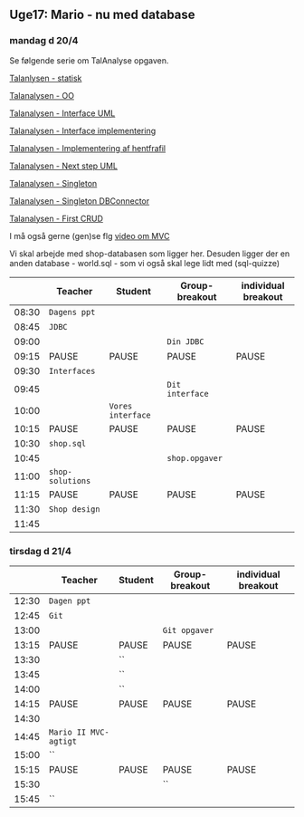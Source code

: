## Uge17: Mario - nu med database
### mandag d 20/4 
Se følgende serie om TalAnalyse opgaven.

[Talanlysen - statisk](https://youtu.be/xZHu0EAyeFg)

[Talanalysen - OO](https://youtu.be/lqg-p7OLaR4)

[Talanalysen - Interface UML](https://youtu.be/2RrnTlJOlFo)

[Talanalysen - Interface implementering](https://youtu.be/fjVJAtZrMw8)

[Talanalysen - Implementering af hentfrafil](https://youtu.be/z5wGcmR6I-c)

[Talanalysen - Next step UML](https://youtu.be/Tvg33WclRDU)

[Talanalysen - Singleton](https://youtu.be/OmkAjeYzC-M)

[Talanalysen - Singleton DBConnector](https://youtu.be/KQTmeuoXY78)

[Talanalysen - First CRUD](https://youtu.be/wAsQRVHvcqg)

I må også gerne (gen)se flg [video om MVC](https://www.youtube.com/watch?v=J-F8PJUvVwU "Blomster refaktoreret")

Vi skal arbejde med shop-databasen som ligger her. Desuden ligger der en anden database - world.sql - som vi også skal lege lidt med (sql-quizze)


|     | Teacher |Student | Group-breakout |individual breakout |
| --- | ------- |------- | -------------- |------------------- |
| 08:30 |`Dagens ppt`       |        |                |                    | 
| 08:45 |`JDBC`      |        |              |                    | 
| 09:00 |       |       | `Din JDBC`                ||                     
| 09:15 |PAUSE       |  PAUSE      |PAUSE                |PAUSE                    |PAUSE 
| 09:30 |`Interfaces` |  | ||
| 09:45 | |  |`Dit interface` ||
| 10:00 | |`Vores interface`  | | |
| 10:15 |PAUSE |PAUSE  |PAUSE |PAUSE |PAUSE
| 10:30 |`shop.sql` |  | | |
| 10:45 | |  |`shop.opgaver` | |
| 11:00 |`shop-solutions` | | | |
| 11:15 |PAUSE |PAUSE  |PAUSE |PAUSE |PAUSE
| 11:30 |`Shop design` |  | | |
| 11:45 | || | |


### tirsdag d 21/4 

|     | Teacher |Student | Group-breakout |individual breakout |
| --- | ------- |------- | -------------- |------------------- |
| 12:30 |`Dagen ppt`       |        |                |                    | 
| 12:45 |`Git`      |        |               |                    | 
| 13:00 |       |        |`Git opgaver`                ||                     
| 13:15 |PAUSE       |  PAUSE      |PAUSE                |PAUSE                    |PAUSE 
| 13:30 | |``  | ||
| 13:45 | |  `` |||
| 14:00 | |``  | | |
| 14:15 |PAUSE |PAUSE  |PAUSE |PAUSE |PAUSE
| 14:30 | |  | | |
| 14:45 |`Mario II MVC-agtigt` |  | | |
| 15:00 |`` | | | |
| 15:15 |PAUSE |PAUSE  |PAUSE |PAUSE |PAUSE
| 15:30 | |  |`` | |
| 15:45 |`` || | |


